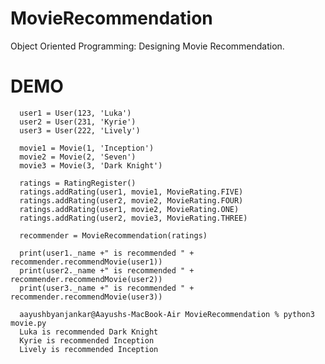 # MovieRecommendation
Object Oriented Programming: Designing Movie Recommendation. 




# DEMO

      user1 = User(123, 'Luka')
      user2 = User(231, 'Kyrie')
      user3 = User(222, 'Lively')
      
      movie1 = Movie(1, 'Inception')
      movie2 = Movie(2, 'Seven')
      movie3 = Movie(3, 'Dark Knight')
      
      ratings = RatingRegister()
      ratings.addRating(user1, movie1, MovieRating.FIVE)
      ratings.addRating(user2, movie2, MovieRating.FOUR)
      ratings.addRating(user1, movie2, MovieRating.ONE)
      ratings.addRating(user2, movie3, MovieRating.THREE)
      
      recommender = MovieRecommendation(ratings)
      
      print(user1._name +" is recommended " + recommender.recommendMovie(user1))
      print(user2._name +" is recommended " + recommender.recommendMovie(user2))
      print(user3._name +" is recommended " + recommender.recommendMovie(user3))
      
      aayushbyanjankar@Aayushs-MacBook-Air MovieRecommendation % python3 movie.py
      Luka is recommended Dark Knight
      Kyrie is recommended Inception
      Lively is recommended Inception
